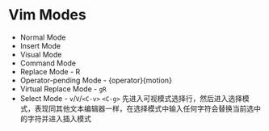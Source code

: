 # Vim Modes

* Normal Mode
* Insert Mode
* Visual Mode
* Command Mode
* Replace Mode - R
* Operator-pending Mode - {operator}{motion}
* Virtual Replace Mode - `gR`
* Select Mode - `v`/`V`/`<C-v>` `<C-g>` 先进入可视模式选择行，然后进入选择模式，表现同其他文本编辑器一样，在选择模式中输入任何字符会替换当前选中的字符并进入插入模式
